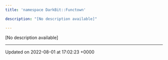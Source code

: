 ```yaml
---
title: 'namespace DarkBit::Functown'

description: "[No description available]"

---
```







[No description available]






-------------------------------

Updated on 2022-08-01 at 17:02:23 +0000